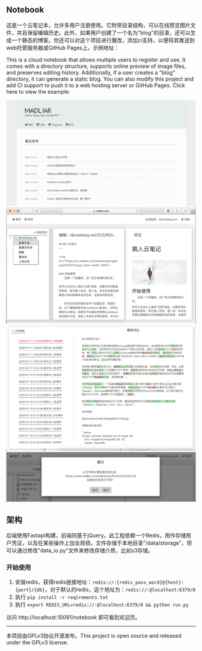 ## Notebook

这是一个云笔记本，允许多用户注册使用。它附带目录结构，可以在线预览图片文件，并且保留编辑历史。此外，如果用户创建了一个名为"blog"的目录，还可以生成一个静态的博客。你还可以对这个项目进行魔改，添加ci支持，以便将其推送到web托管服务器或GitHub Pages上。示例地址：

This is a cloud notebook that allows multiple users to register and use. It comes with a directory structure, supports online preview of image files, and preserves editing history. Additionally, if a user creates a "blog" directory, it can generate a static blog. You can also modify this project and add CI support to push it to a web hosting server or GitHub Pages. Click here to view the example:

[](https://www.madliar.com)

![](src/static/notebook/readme_img/blog.png)
![](src/static/notebook/readme_img/preview.png)
![](src/static/notebook/readme_img/screen-shot2.png)
![](src/static/notebook/readme_img/shareprompt.png)

## 架构

后端使用Fastapi构建，前端则基于jQuery。此工程依赖一个Redis，用作存储用户凭证，以及在某些操作上加全局锁。文件存储于本地目录"/data/storage"，但可以通过修改"data_io.py"文件来修改存储介质，比如s3存储。

### 开始使用

1. 安装redis，获得redis链接地址：`redis://:{redis_pass_word}@{host}:{port}/{db}`，对于默认的redis，这个地址为：`redis://:@localhost:6379/0`
2. 执行 `pip install -r reqirements.txt`
3. 执行 ```export REDIS_URL=redis://:@localhost:6379/0 && python run.py```

访问 http://localhost:10091/notebook 即可看到欢迎页。

---
本项目由GPLv3协议开源发布。This project is open source and released under the GPLv3 license.
